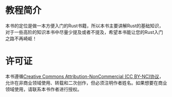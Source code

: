 # 教程简介
本书的定位是做一本方便入门的Rust书籍，所以本书主要讲解Rust的基础知识，对于一些高阶的知识本书中尽量少提及或者不提及，希望本书能让您的Rust入门之路不再崎岖！

# 许可证
本书遵循[Creative Commons Attribution-NonCommercial (CC BY-NC)协议](https://creativecommons.org/licenses/by-nc-nd/4.0/legalcode.zh-Hans)，允许在非商业领域使用、转载和二次创作，但必须注明作者姓名。如果想要在商业领域使用，请联系本书作者进行授权。


